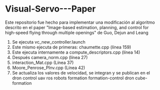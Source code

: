 # Visual-Servo---Paper
Este repositorio fue hecho para implementar una modificación al algoritmo descrito en el paper "Image-based estimation, planning, and control for high-speed flying through multiple openings" de Guo, Dejun and Leang

1. Se ejecuta vc_new_controller.launch
2. Este mismo ejecuta de primeras: chaumette.cpp (línea 159)
3. Este ejecuta internamente a compute_descriptors.cpp (línea 14)
4. Después camera_norm.cpp (línea 27)
5. interaction_Mat.cpp (Línea 37)
6. Moore_Penrose_PInv.cpp (Línea 42)
7. Se actualiza los valores de velocidad, se integran y se publican en el dron
control uav ros robots formation formation-control dron cube-formation
